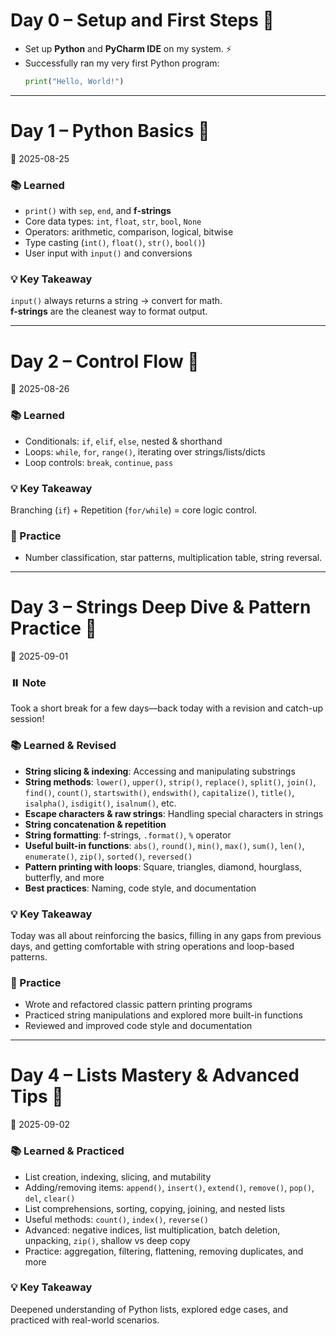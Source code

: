 # Day 0 – Setup and First Steps 🚀
- Set up **Python** and **PyCharm IDE** on my system. ⚡  
- Successfully ran my very first Python program:
    ```python
  print("Hello, World!")
    ```

---

# Day 1 – Python Basics 📘
📅 2025-08-25  

### 📚 Learned
- `print()` with `sep`, `end`, and **f-strings**  
- Core data types: `int`, `float`, `str`, `bool`, `None`  
- Operators: arithmetic, comparison, logical, bitwise  
- Type casting (`int()`, `float()`, `str()`, `bool()`)  
- User input with `input()` and conversions  

### 💡 Key Takeaway
`input()` always returns a string → convert for math.  
**f-strings** are the cleanest way to format output.  

---

# Day 2 – Control Flow 🎯
📅 2025-08-26  

### 📚 Learned
- Conditionals: `if`, `elif`, `else`, nested & shorthand  
- Loops: `while`, `for`, `range()`, iterating over strings/lists/dicts  
- Loop controls: `break`, `continue`, `pass`  

### 💡 Key Takeaway
Branching (`if`) + Repetition (`for/while`) = core logic control.  

### 📝 Practice
- Number classification, star patterns, multiplication table, string reversal.

---

# Day 3 – Strings Deep Dive & Pattern Practice 🔄
📅 2025-09-01  

### ⏸️ Note
Took a short break for a few days—back today with a revision and catch-up session!

### 📚 Learned & Revised
- **String slicing & indexing**: Accessing and manipulating substrings
- **String methods**: `lower()`, `upper()`, `strip()`, `replace()`, `split()`, `join()`, `find()`, `count()`, `startswith()`, `endswith()`, `capitalize()`, `title()`, `isalpha()`, `isdigit()`, `isalnum()`, etc.
- **Escape characters & raw strings**: Handling special characters in strings
- **String concatenation & repetition**
- **String formatting**: f-strings, `.format()`, `%` operator
- **Useful built-in functions**: `abs()`, `round()`, `min()`, `max()`, `sum()`, `len()`, `enumerate()`, `zip()`, `sorted()`, `reversed()`
- **Pattern printing with loops**: Square, triangles, diamond, hourglass, butterfly, and more
- **Best practices**: Naming, code style, and documentation

### 💡 Key Takeaway
Today was all about reinforcing the basics, filling in any gaps from previous days, and getting comfortable with string operations and loop-based patterns.

### 📝 Practice
- Wrote and refactored classic pattern printing programs
- Practiced string manipulations and explored more built-in functions
- Reviewed and improved code style and documentation

---

# Day 4 – Lists Mastery & Advanced Tips 📝  
📅 2025-09-02  

### 📚 Learned & Practiced  
- List creation, indexing, slicing, and mutability  
- Adding/removing items: `append()`, `insert()`, `extend()`, `remove()`, `pop()`, `del`, `clear()`  
- List comprehensions, sorting, copying, joining, and nested lists  
- Useful methods: `count()`, `index()`, `reverse()`  
- Advanced: negative indices, list multiplication, batch deletion, unpacking, `zip()`, shallow vs deep copy  
- Practice: aggregation, filtering, flattening, removing duplicates, and more

### 💡 Key Takeaway  
Deepened understanding of Python lists, explored edge cases, and practiced with real-world scenarios.
